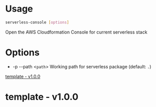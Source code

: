 
<a name="__climd"></a>

# Usage
```bash
serverless-console [options]
```
Open the AWS Cloudformation Console for current serverless stack
# Options
* -p --path \<`path`> Working path for serverless package (default: `.`)

<a name="librarymd"></a>

[template - v1.0.0](README.md)

# template - v1.0.0


